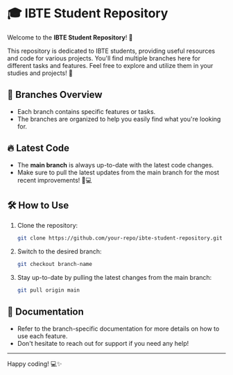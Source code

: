 
# 🎓 IBTE Student Repository

Welcome to the **IBTE Student Repository**! 🚀

This repository is dedicated to IBTE students, providing useful resources and code for various projects. You'll find multiple branches here for different tasks and features. Feel free to explore and utilize them in your studies and projects! 🌱

## 📂 Branches Overview
- Each branch contains specific features or tasks.
- The branches are organized to help you easily find what you're looking for.

## 🔥 Latest Code
- The **main branch** is always up-to-date with the latest code changes. 
- Make sure to pull the latest updates from the main branch for the most recent improvements! 🔄💻

## 🛠 How to Use
1. Clone the repository:  
   ```bash
   git clone https://github.com/your-repo/ibte-student-repository.git
   ```
2. Switch to the desired branch:  
   ```bash
   git checkout branch-name
   ```
3. Stay up-to-date by pulling the latest changes from the main branch:  
   ```bash
   git pull origin main
   ```

## 📖 Documentation
- Refer to the branch-specific documentation for more details on how to use each feature.
- Don't hesitate to reach out for support if you need any help!

---

Happy coding! 💻✨  
